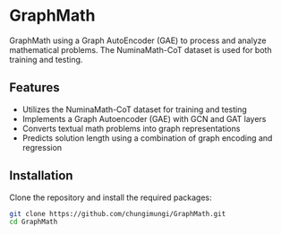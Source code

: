 # GraphMath

GraphMath using a  Graph AutoEncoder (GAE) to process and analyze mathematical problems. The NuminaMath-CoT dataset is used for both training and testing.
## Features

- Utilizes the NuminaMath-CoT dataset for training and testing
- Implements a Graph Autoencoder (GAE) with GCN and GAT layers
- Converts textual math problems into graph representations
- Predicts solution length using a combination of graph encoding and regression

## Installation

Clone the repository and install the required packages:

```bash
git clone https://github.com/chungimungi/GraphMath.git
cd GraphMath
